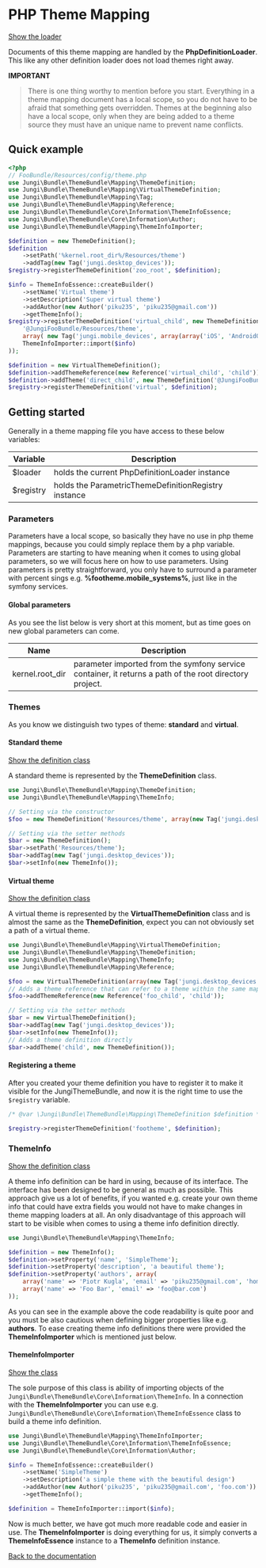 PHP Theme Mapping
=================

[Show the loader](https://github.com/piku235/JungiThemeBundle/tree/master/Mapping/Loader/PhpDefinitionLoader.php)

Documents of this theme mapping are handled by the **PhpDefinitionLoader**. This like any other definition loader does 
not load themes right away.  

**IMPORTANT**

> There is one thing worthy to mention before you start. Everything in a theme mapping document has a local scope, so you 
> do not have to be afraid that something gets overridden. Themes at the beginning also have a local scope, only when they 
> are being added to a theme source they must have an unique name to prevent name conflicts.

Quick example
-------------

```php
<?php
// FooBundle/Resources/config/theme.php
use Jungi\Bundle\ThemeBundle\Mapping\ThemeDefinition;
use Jungi\Bundle\ThemeBundle\Mapping\VirtualThemeDefinition;
use Jungi\Bundle\ThemeBundle\Mapping\Tag;
use Jungi\Bundle\ThemeBundle\Mapping\Reference;
use Jungi\Bundle\ThemeBundle\Core\Information\ThemeInfoEssence;
use Jungi\Bundle\ThemeBundle\Core\Information\Author;
use Jungi\Bundle\ThemeBundle\Mapping\ThemeInfoImporter;

$definition = new ThemeDefinition();
$definition
    ->setPath('%kernel.root_dir%/Resources/theme')
    ->addTag(new Tag('jungi.desktop_devices'));
$registry->registerThemeDefinition('zoo_root', $definition);

$info = ThemeInfoEssence::createBuilder()
    ->setName('Virtual theme')
    ->setDescription('Super virtual theme')
    ->addAuthor(new Author('piku235', 'piku235@gmail.com'))
    ->getThemeInfo();
$registry->registerThemeDefinition('virtual_child', new ThemeDefinition(
    '@JungiFooBundle/Resources/theme',
    array( new Tag('jungi.mobile_devices', array(array('iOS', 'AndroidOS'))) ),
    ThemeInfoImporter::import($info)
));

$definition = new VirtualThemeDefinition();
$definition->addThemeReference(new Reference('virtual_child', 'child'));
$definition->addTheme('direct_child', new ThemeDefinition('@JungiFooBundle/Resources/theme'));
$registry->registerThemeDefinition('virtual', $definition);
```

Getting started
---------------

Generally in a theme mapping file you have access to these below variables:

Variable | Description
-------- | -----------
$loader | holds the current PhpDefinitionLoader instance
$registry | holds the ParametricThemeDefinitionRegistry instance

### Parameters

Parameters have a local scope, so basically they have no use in php theme mappings, because you could simply replace them
by a php variable. Parameters are starting to have meaning when it comes to using global parameters, so we will focus 
here on how to use parameters. Using parameters is pretty straightforward, you only have to surround a parameter with 
percent sings e.g. **%footheme.mobile_systems%**, just like in the symfony services.

#### Global parameters

As you see the list below is very short at this moment, but as time goes on new global parameters can come.

Name | Description
---- | -----------
kernel.root_dir | parameter imported from the symfony service container, it returns a path of the root directory project.

### Themes

As you know we distinguish two types of theme: **standard** and **virtual**. 

#### Standard theme

[Show the definition class](https://github.com/piku235/JungiThemeBundle/blob/master/Mapping/ThemeDefinition.php)

A standard theme is represented by the **ThemeDefinition** class. 

```php
use Jungi\Bundle\ThemeBundle\Mapping\ThemeDefinition;
use Jungi\Bundle\ThemeBundle\Mapping\ThemeInfo;

// Setting via the constructor
$foo = new ThemeDefinition('Resources/theme', array(new Tag('jungi.desktop_devices')), new ThemeInfo());

// Setting via the setter methods
$bar = new ThemeDefinition();
$bar->setPath('Resources/theme');
$bar->addTag(new Tag('jungi.desktop_devices'));
$bar->setInfo(new ThemeInfo());
```

#### Virtual theme

[Show the definition class](https://github.com/piku235/JungiThemeBundle/blob/master/Mapping/VirtualThemeDefinition.php)

A virtual theme is represented by the **VirtualThemeDefinition** class and is almost the same as the **ThemeDefinition**,
expect you can not obviously set a path of a virtual theme.

```php
use Jungi\Bundle\ThemeBundle\Mapping\VirtualThemeDefinition;
use Jungi\Bundle\ThemeBundle\Mapping\ThemeDefinition;
use Jungi\Bundle\ThemeBundle\Mapping\ThemeInfo;
use Jungi\Bundle\ThemeBundle\Mapping\Reference;

$foo = new VirtualThemeDefinition(array(new Tag('jungi.desktop_devices')), new ThemeInfo());
// Adds a theme reference that can refer to a theme within the same mapping file
$foo->addThemeReference(new Reference('foo_child', 'child'));

// Setting via the setter methods
$bar = new VirtualThemeDefinition();
$bar->addTag(new Tag('jungi.desktop_devices'));
$bar->setInfo(new ThemeInfo());
// Adds a theme definition directly
$bar->addTheme('child', new ThemeDefinition());
```

#### Registering a theme

After you created your theme definition you have to register it to make it visible for the JungiThemeBundle, and now
it is the right time to use the `$registry` variable. 
 
```php
/* @var \Jungi\Bundle\ThemeBundle\Mapping\ThemeDefinition $definition */

$registry->registerThemeDefinition('footheme', $definition);
```

### ThemeInfo

[Show the definition class](https://github.com/piku235/JungiThemeBundle/blob/master/Mapping/ThemeInfo.php)

A theme info definition can be hard in using, because of its interface. The interface has been designed to be general
as much as possible. This approach give us a lot of benefits, if you wanted e.g. create your own theme info that 
could have extra fields you would not have to make changes in theme mapping loaders at all. An only disadvantage of this 
approach will start to be visible when comes to using a theme info definition directly. 

```php
use Jungi\Bundle\ThemeBundle\Mapping\ThemeInfo;

$definition = new ThemeInfo();
$definition->setProperty('name', 'SimpleTheme');
$definition->setProperty('description', 'a beautiful theme');
$definition->setProperty('authors', array(
    array('name' => 'Piotr Kugla', 'email' => 'piku235@gmail.com', 'homepage' => 'http://foo.com'),
    array('name' => 'Foo Bar', 'email' => 'foo@bar.com')
));
```

As you can see in the example above the code readability is quite poor and you must be also cautious when defining 
bigger properties like e.g. **authors**. To ease creating theme info definitions there were provided the **ThemeInfoImporter** 
which is mentioned just below.

#### ThemeInfoImporter

[Show the class](https://github.com/piku235/JungiThemeBundle/blob/master/Mapping/ThemeInfoImporter.php)

The sole purpose of this class is ability of importing objects of the `Jungi\Bundle\ThemeBundle\Core\Information\ThemeInfo`. 
In a connection with the **ThemeInfoImporter** you can use e.g. `Jungi\Bundle\ThemeBundle\Core\Information\ThemeInfoEssence` 
class to build a theme info definition.

```php
use Jungi\Bundle\ThemeBundle\Mapping\ThemeInfoImporter;
use Jungi\Bundle\ThemeBundle\Core\Information\ThemeInfoEssence;
use Jungi\Bundle\ThemeBundle\Core\Information\Author;

$info = ThemeInfoEssence::createBuilder()
    ->setName('SimpleTheme')
    ->setDescription('a simple theme with the beautiful design')
    ->addAuthor(new Author('piku235', 'piku235@gmail.com', 'foo.com'))
    ->getThemeInfo();

$definition = ThemeInfoImporter::import($info);
```

Now is much better, we have got much more readable code and easier in use. The **ThemeInfoImporter** is doing everything 
for us, it simply converts a **ThemeInfoEssence** instance to a **ThemeInfo** definition instance.

[Back to the documentation](https://github.com/piku235/JungiThemeBundle/blob/master/Resources/doc/index.md)